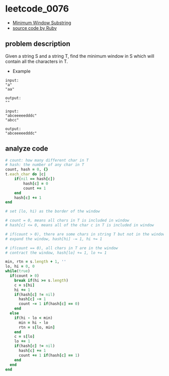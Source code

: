 # leetcode_0076

- [Minimum Window Substring](https://leetcode.com/problems/minimum-window-substring/)
- [source code by Ruby](leetcode_0076.rb)

## problem description

Given a string S and a string T, find the minimum window in S which will contain all the characters in T.

- Example

```
input:
"a"
"aa"

output:
""
```

```
input:
"abceeeeedddc"
"abcc"

output:
"abceeeeedddc"
```

## analyze code

```ruby
# count: how many different char in T
# hash: the number of any char in T
count, hash = 0, {}
t.each_char do |c|
    if(nil == hash[c])
        hash[c] = 0
        count += 1
    end
    hash[c] += 1
end
```

```ruby
# set [lo, hi) as the border of the window

# count = 0, means all chars in T is included in window
# hash[c] <= 0, means all of the char c in T is included in window 

# if(count > 0), there are some chars in string T but not in the window
# expand the window, hash[hi] -= 1, hi += 1

# if(count == 0), all chars in T are in the window
# contract the window, hash[lo] += 1, lo += 1

min, rtn = s.length + 1, ''
lo, hi = 0, 0
while(true)
  if(count > 0)
    break if(hi >= s.length)
    c = s[hi]
    hi += 1
    if(hash[c] != nil)
      hash[c] -= 1
      count -= 1 if(hash[c] == 0)
    end
  else
    if(hi - lo < min)
      min = hi - lo
      rtn = s[lo, min]
    end
    c = s[lo]
    lo += 1
    if(hash[c] != nil)
      hash[c] += 1
      count += 1 if(hash[c] == 1)
    end
  end
end
```

